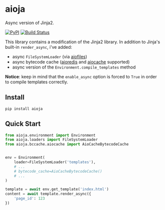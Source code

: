 # aioja
Async version of Jinja2.

[![PyPI](https://img.shields.io/pypi/v/aioja.svg)](https://pypi.org/project/aioja/)
[![Build Status](https://travis-ci.org/dldevinc/aioja.svg?branch=master)](https://travis-ci.org/dldevinc/aioja)

This library contains a modification of the Jinja2 library. 
In addition to Jinja's built-in `render_async`, i've added:
* async `FileSystemLoader` (via [aiofiles](https://github.com/Tinche/aiofiles))
* async bytecode cache ([aioredis](https://github.com/aio-libs/aioredis) and [aiocache](https://github.com/argaen/aiocache) supported)
* async version of the `Environment.compile_templates` method

**Notice**: keep in mind that the `enable_async` option is forced to `True`
in order to compile templates correctly.

## Install

```
pip install aioja
```

## Quick Start

```python
from aioja.environment import Environment
from aioja.loaders import FileSystemLoader
from aioja.bccache.aiocache import AioCacheBytecodeCache


env = Environment(
    loader=FileSystemLoader('templates'),
    # ...
    # bytecode_cache=AioCacheBytecodeCache()
    # ...
)

template = await env.get_template('index.html')
content = await template.render_async({
    'page_id': 123
})
```
